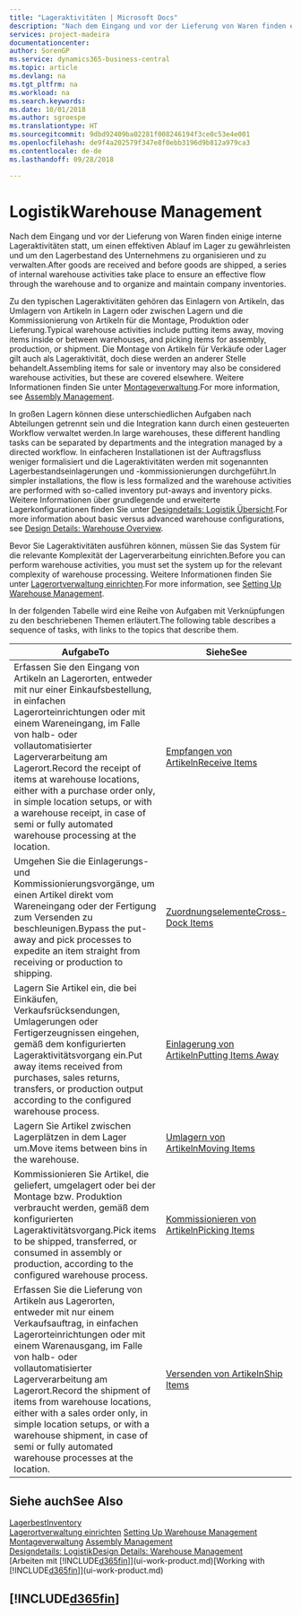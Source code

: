 ```yaml
---
title: "Lageraktivitäten | Microsoft Docs"
description: "Nach dem Eingang und vor der Lieferung von Waren finden einige interne Lageraktivitäten statt, um einen effektiven Ablauf im Lager zu gewährleisten und um den Lagerbestand des Unternehmens zu organisieren und zu verwalten."
services: project-madeira
documentationcenter: 
author: SorenGP
ms.service: dynamics365-business-central
ms.topic: article
ms.devlang: na
ms.tgt_pltfrm: na
ms.workload: na
ms.search.keywords: 
ms.date: 10/01/2018
ms.author: sgroespe
ms.translationtype: HT
ms.sourcegitcommit: 9dbd92409ba02281f008246194f3ce0c53e4e001
ms.openlocfilehash: de9f4a202579f347e8f0ebb3196d9b812a979ca3
ms.contentlocale: de-de
ms.lasthandoff: 09/28/2018

---
```

# <a name="warehouse-management"></a><span data-ttu-id="1618b-103">Logistik</span><span class="sxs-lookup"><span data-stu-id="1618b-103">Warehouse Management</span></span>
<span data-ttu-id="1618b-104">Nach dem Eingang und vor der Lieferung von Waren finden einige interne Lageraktivitäten statt, um einen effektiven Ablauf im Lager zu gewährleisten und um den Lagerbestand des Unternehmens zu organisieren und zu verwalten.</span><span class="sxs-lookup"><span data-stu-id="1618b-104">After goods are received and before goods are shipped, a series of internal warehouse activities take place to ensure an effective flow through the warehouse and to organize and maintain company inventories.</span></span>

<span data-ttu-id="1618b-105">Zu den typischen Lageraktivitäten gehören das Einlagern von Artikeln, das Umlagern von Artikeln in Lagern oder zwischen Lagern und die Kommissionierung von Artikeln für die Montage, Produktion oder Lieferung.</span><span class="sxs-lookup"><span data-stu-id="1618b-105">Typical warehouse activities include putting items away, moving items inside or between warehouses, and picking items for assembly, production, or shipment.</span></span> <span data-ttu-id="1618b-106">Die Montage von Artikeln für Verkäufe oder Lager gilt auch als Lageraktivität, doch diese werden an anderer Stelle behandelt.</span><span class="sxs-lookup"><span data-stu-id="1618b-106">Assembling items for sale or inventory may also be considered warehouse activities, but these are covered elsewhere.</span></span> <span data-ttu-id="1618b-107">Weitere Informationen finden Sie unter [Montageverwaltung](assembly-assemble-items.md).</span><span class="sxs-lookup"><span data-stu-id="1618b-107">For more information, see [Assembly Management](assembly-assemble-items.md).</span></span>  

<span data-ttu-id="1618b-108">In großen Lagern können diese unterschiedlichen Aufgaben nach Abteilungen getrennt sein und die Integration kann durch einen gesteuerten Workflow verwaltet werden.</span><span class="sxs-lookup"><span data-stu-id="1618b-108">In large warehouses, these different handling tasks can be separated by departments and the integration managed by a directed workflow.</span></span> <span data-ttu-id="1618b-109">In einfacheren Installationen ist der Auftragsfluss weniger formalisiert und die Lageraktivitäten werden mit sogenannten Lagerbestandseinlagerungen und -kommissionierungen durchgeführt.</span><span class="sxs-lookup"><span data-stu-id="1618b-109">In simpler installations, the flow is less formalized and the warehouse activities are performed with so-called inventory put-aways and inventory picks.</span></span> <span data-ttu-id="1618b-110">Weitere Informationen über grundlegende und erweiterte Lagerkonfigurationen finden Sie unter [Designdetails: Logistik Übersicht](design-details-warehouse-overview.md).</span><span class="sxs-lookup"><span data-stu-id="1618b-110">For more information about basic versus advanced warehouse configurations, see [Design Details: Warehouse Overview](design-details-warehouse-overview.md).</span></span>

<span data-ttu-id="1618b-111">Bevor Sie Lageraktivitäten ausführen können, müssen Sie das System für die relevante Komplexität der Lagerverarbeitung einrichten.</span><span class="sxs-lookup"><span data-stu-id="1618b-111">Before you can perform warehouse activities, you must set the system up for the relevant complexity of warehouse processing.</span></span> <span data-ttu-id="1618b-112">Weitere Informationen finden Sie unter [Lagerortverwaltung einrichten](warehouse-setup-warehouse.md).</span><span class="sxs-lookup"><span data-stu-id="1618b-112">For more information, see [Setting Up Warehouse Management](warehouse-setup-warehouse.md).</span></span>

 <span data-ttu-id="1618b-113">In der folgenden Tabelle wird eine Reihe von Aufgaben mit Verknüpfungen zu den beschriebenen Themen erläutert.</span><span class="sxs-lookup"><span data-stu-id="1618b-113">The following table describes a sequence of tasks, with links to the topics that describe them.</span></span>   

|<span data-ttu-id="1618b-114">**Aufgabe**</span><span class="sxs-lookup"><span data-stu-id="1618b-114">**To**</span></span>|<span data-ttu-id="1618b-115">**Siehe**</span><span class="sxs-lookup"><span data-stu-id="1618b-115">**See**</span></span>|  
|------------|-------------|  
|<span data-ttu-id="1618b-116">Erfassen Sie den Eingang von Artikeln an Lagerorten, entweder mit nur einer Einkaufsbestellung, in einfachen Lagerorteinrichtungen oder mit einem Wareneingang, im Falle von halb- oder vollautomatisierter Lagerverarbeitung am Lagerort.</span><span class="sxs-lookup"><span data-stu-id="1618b-116">Record the receipt of items at warehouse locations, either with a purchase order only, in simple location setups, or with a warehouse receipt, in case of semi or fully automated warehouse processing at the location.</span></span>|[<span data-ttu-id="1618b-117">Empfangen von Artikeln</span><span class="sxs-lookup"><span data-stu-id="1618b-117">Receive Items</span></span>](warehouse-how-receive-items.md)|
|<span data-ttu-id="1618b-118">Umgehen Sie die Einlagerungs- und Kommissionierungsvorgänge, um einen Artikel direkt vom Wareneingang oder der Fertigung zum Versenden zu beschleunigen.</span><span class="sxs-lookup"><span data-stu-id="1618b-118">Bypass the put-away and pick processes to expedite an item straight from receiving or production to shipping.</span></span>|[<span data-ttu-id="1618b-119">Zuordnungselemente</span><span class="sxs-lookup"><span data-stu-id="1618b-119">Cross-Dock Items</span></span>](warehouse-how-to-cross-dock-items.md)|    
|<span data-ttu-id="1618b-120">Lagern Sie Artikel ein, die bei Einkäufen, Verkaufsrücksendungen, Umlagerungen oder Fertigerzeugnissen eingehen, gemäß dem konfigurierten Lageraktivitätsvorgang ein.</span><span class="sxs-lookup"><span data-stu-id="1618b-120">Put away items received from purchases, sales returns, transfers, or production output according to the configured warehouse process.</span></span>|[<span data-ttu-id="1618b-121">Einlagerung von Artikeln</span><span class="sxs-lookup"><span data-stu-id="1618b-121">Putting Items Away</span></span>](warehouse-put-away-items.md)|
|<span data-ttu-id="1618b-122">Lagern Sie Artikel zwischen Lagerplätzen in dem Lager um.</span><span class="sxs-lookup"><span data-stu-id="1618b-122">Move items between bins in the warehouse.</span></span>|[<span data-ttu-id="1618b-123">Umlagern von Artikeln</span><span class="sxs-lookup"><span data-stu-id="1618b-123">Moving Items</span></span>](warehouse-move-items.md)|
|<span data-ttu-id="1618b-124">Kommissionieren Sie Artikel, die geliefert, umgelagert oder bei der Montage bzw. Produktion verbraucht werden, gemäß dem konfigurierten Lageraktivitätsvorgang.</span><span class="sxs-lookup"><span data-stu-id="1618b-124">Pick items to be shipped, transferred, or consumed in assembly or production, according to the configured warehouse process.</span></span>|[<span data-ttu-id="1618b-125">Kommissionieren von Artikeln</span><span class="sxs-lookup"><span data-stu-id="1618b-125">Picking Items</span></span>](warehouse-pick-items.md)|
|<span data-ttu-id="1618b-126">Erfassen Sie die Lieferung von Artikeln aus Lagerorten, entweder mit nur einem Verkaufsauftrag, in einfachen Lagerorteinrichtungen oder mit einem Warenausgang, im Falle von halb- oder vollautomatisierter Lagerverarbeitung am Lagerort.</span><span class="sxs-lookup"><span data-stu-id="1618b-126">Record the shipment of items from warehouse locations, either with a sales order only, in simple location setups, or with a warehouse shipment, in case of semi or fully automated warehouse processes at the location.</span></span>|[<span data-ttu-id="1618b-127">Versenden von Artikeln</span><span class="sxs-lookup"><span data-stu-id="1618b-127">Ship Items</span></span>](warehouse-how-ship-items.md)|  

## <a name="see-also"></a><span data-ttu-id="1618b-128">Siehe auch</span><span class="sxs-lookup"><span data-stu-id="1618b-128">See Also</span></span>  
[<span data-ttu-id="1618b-129">Lagerbest</span><span class="sxs-lookup"><span data-stu-id="1618b-129">Inventory</span></span>](inventory-manage-inventory.md)  
<span data-ttu-id="1618b-130">[Lagerortverwaltung einrichten](warehouse-setup-warehouse.md)   </span><span class="sxs-lookup"><span data-stu-id="1618b-130">[Setting Up Warehouse Management](warehouse-setup-warehouse.md)   </span></span>  
<span data-ttu-id="1618b-131">[Montageverwaltung](assembly-assemble-items.md)  </span><span class="sxs-lookup"><span data-stu-id="1618b-131">[Assembly Management](assembly-assemble-items.md)  </span></span>  
[<span data-ttu-id="1618b-132">Designdetails: Logistik</span><span class="sxs-lookup"><span data-stu-id="1618b-132">Design Details: Warehouse Management</span></span>](design-details-warehouse-management.md)  
<span data-ttu-id="1618b-133">[Arbeiten mit [!INCLUDE[d365fin](includes/d365fin_md.md)]](ui-work-product.md)</span><span class="sxs-lookup"><span data-stu-id="1618b-133">[Working with [!INCLUDE[d365fin](includes/d365fin_md.md)]](ui-work-product.md)</span></span>  

## [!INCLUDE[d365fin](includes/free_trial_md.md)]  
 

